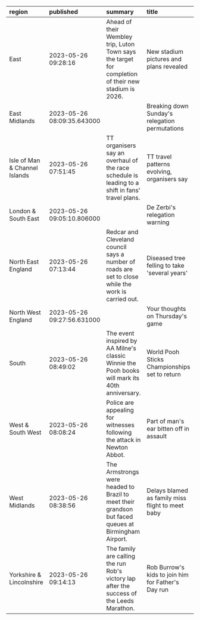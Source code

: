 | region                        | published                  | summary                                                                                              | title                                              | url                                        |   summary_compound_score |   title_compound_score |   summary_minus_title |
|:------------------------------|:---------------------------|:-----------------------------------------------------------------------------------------------------|:---------------------------------------------------|:-------------------------------------------|-------------------------:|-----------------------:|----------------------:|
| East                          | 2023-05-26 09:28:16        | Ahead of their Wembley trip, Luton Town says the target for completion of their new stadium is 2026. | New stadium pictures and plans revealed            | /news/uk-england-beds-bucks-herts-65718990 |                   0      |                 0      |                0      |
| East Midlands                 | 2023-05-26 08:09:35.643000 |                                                                                                      | Breaking down Sunday's relegation permutations     | /sport/articles/c0dxem88wr2o               |                   0      |                 0      |                0      |
| Isle of Man & Channel Islands | 2023-05-26 07:51:45        | TT organisers say an overhaul of the race schedule is leading to a shift in fans' travel plans.      | TT travel patterns evolving, organisers say        | /news/world-europe-isle-of-man-65698455    |                   0      |                 0      |                0      |
| London & South East           | 2023-05-26 09:05:10.806000 |                                                                                                      | De Zerbi's relegation warning                      | /sport/articles/c3gpx3x04lzo               |                   0      |                -0.34   |               -0.34   |
| North East England            | 2023-05-26 07:13:44        | Redcar and Cleveland council says a number of roads are set to close while the work is carried out.  | Diseased tree felling to take 'several years'      | /news/uk-england-tees-65711166             |                   0.0772 |                 0      |               -0.0772 |
| North West England            | 2023-05-26 09:27:56.631000 |                                                                                                      | Your thoughts on Thursday's game                   | /sport/articles/cw8nq864309o               |                   0      |                 0      |                0      |
| South                         | 2023-05-26 08:49:02        | The event inspired by AA Milne's classic Winnie the Pooh books will mark its 40th anniversary.       | World Pooh Sticks Championships set to return      | /news/uk-england-oxfordshire-65719425      |                   0.4939 |                 0.4939 |                0      |
| West & South West             | 2023-05-26 08:08:24        | Police are appealing for witnesses following the attack in Newton Abbot.                             | Part of man's ear bitten off in assault            | /news/uk-england-devon-65719073            |                  -0.4767 |                -0.5859 |               -0.1092 |
| West Midlands                 | 2023-05-26 08:38:56        | The Armstrongs were headed to Brazil to meet their grandson but faced queues at Birmingham Airport.  | Delays blamed as family miss flight to meet baby   | /news/uk-england-birmingham-65711213       |                   0      |                -0.5719 |               -0.5719 |
| Yorkshire & Lincolnshire      | 2023-05-26 09:14:13        | The family are calling the run Rob's victory lap after the success of the Leeds Marathon.            | Rob Burrow's kids to join him for Father's Day run | /news/uk-england-leeds-65718662            |                   0.5719 |                -0.34   |               -0.9119 |